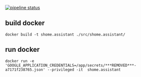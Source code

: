 [![pipeline status](https://gitlab.com/sv1r4/shome.assistant/badges/master/pipeline.svg)](https://gitlab.com/sv1r4/shome.assistant/commits/master)

## build docker

``` shell
docker build -t shome.assistant ./src/shome.assistant/
```

## run docker

``` shell
docker run -e 'GOOGLE_APPLICATION_CREDENTIALS=/app/secrets/***REMOVED***-a7171f238765.json' --privileged -it  shome.assistant
````

